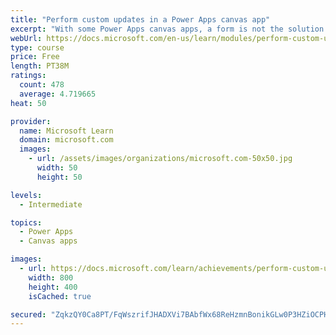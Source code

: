 ```yaml
---
title: "Perform custom updates in a Power Apps canvas app"
excerpt: "With some Power Apps canvas apps, a form is not the solution.  This module will focus on how to perform custom updates when your data is not in a form."
webUrl: https://docs.microsoft.com/en-us/learn/modules/perform-custom-updates-powerapps-canvas-app/
type: course
price: Free
length: PT38M
ratings:
  count: 478
  average: 4.719665
heat: 50

provider:
  name: Microsoft Learn
  domain: microsoft.com
  images:
    - url: /assets/images/organizations/microsoft.com-50x50.jpg
      width: 50
      height: 50

levels:
  - Intermediate

topics:
  - Power Apps
  - Canvas apps

images:
  - url: https://docs.microsoft.com/learn/achievements/perform-custom-updates-social.png
    width: 800
    height: 400
    isCached: true

secured: "ZqkzQY0Ca8PT/FqWszrifJHADXVi7BAbfWx68ReHzmnBonikGLw0P3HZiOCPHFpuPDODrWh2U6J2hx+lwn+q+Uk+fDUpXaZpxnY8nt5p2XDP+9MTIJd7GdNSVpv07asDVFA1p9FR3AlSFxFRWtc82uqBcshpQvjlSfvOJwG+Qb3t2mzzYDNoitZ/e4sPXrj8NlrrngPtf2VvqLsMV6zTq5XOX9Hpl8MxHKeCsyIWxOYRzRYCrO44BeTrf/dSFToBQOmGZZjfBfslk0yKMLdh44X/U0LDFvC9+sch4Vjb/GEFxSTgckKVziSWzEjFp5h+G8/0cQgk1v0NYAyx4GnCKYkPGdEJELAfTpWoALtUDtglTYgA55ZEVjCZjjL7htsKI9I1beWcwyBP+QKDDaagM1dkvrBeN9mV8RT61TcV4fw=;6uSwnftJSVt+xxG6YeaIvQ=="
---
```


